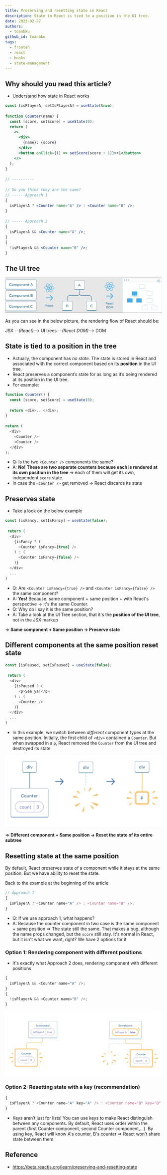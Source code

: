 ```yaml
---
title: Preserving and resetting state in React
description: State in React is tied to a position in the UI tree.
date: 2023-02-27
authors:
  - toanbku
github_id: toanbku
tags:
  - fronten
  - react
  - hooks
  - state-management
---
```


## Why should you read this article?

- Understand how state in React works

```jsx
const [isPlayerA, setIsPlayerA] = useState(true);

function Counter(name) {
  const [score, setScore] = useState(0);
  return (
    <>
      <div>
        {name}: {score}
      </div>
      <button onClick={() => setScore(score + 1)}>+1</button>
    </>
  );
}

// ----------

// Do you think they are the same?
// ----- Approach 1
{
  isPlayerA ? <Counter name="A" /> : <Counter name="B" />;
}

// ----- Approach 2
{
  isPlayerA && <Counter name="A" />;
}
{
  !isPlayerA && <Counter name="B" />;
}
```

## The UI tree

![](assets/preserving-and-resetting-state-in-react_ui_tree.webp)

As you can see in the below picture, the rendering flow of React should be:

JSX --_(React)_--> UI trees --_(React DOM)_--> DOM

## State is tied to a position in the tree

- Actually, the component has _no state_. The state is stored in React and associated with the correct component based on its **position** in the UI tree.
- React preserves a component’s state for as long as it’s being rendered at its position in the UI tree.
- For example:

```js
function Counter() {
  const [score, setScore] = useState(0);

  return <div>...</div>;
}

return (
  <div>
    <Counter />
    <Counter />
  </div>
);
```

- Q: Is the two `<Counter />` components the same?
- A: **No!** **These are two separate counters because each is rendered at its own position in the tree** => each of them will get its own, independent `score` state.
- In case the `<Counter />` get removed -> React discards its state

## Preserves state

- Take a look on the below example

```js
const [isFancy, setIsFancy] = useState(false);

 return (
  <div>
    {isFancy ? (
      <Counter isFancy={true} />
    ) : (
      <Counter isFancy={false} />
    )}
  </div>
  ...
)
```

- Q: Are `<Counter isFancy={true} />` and `<Counter isFancy={false} />` the same component?
- A: **Yes!** Because: same component + same position + with React's perspective -> it's the same Counter.
- Q: Why do I say it is the same position?
- A: Take a look at the UI Tree section, that it's the **position of the UI tree**, not in the JSX markup

=> **Same component + Same position -> Preserve state**

## Different components at the same position reset state

```js
const [isPaused, setIsPaused] = useState(false);

 return (
  <div>
    {isPaused ? (
      <p>See ya!</p>
    ) : (
      <Counter />
    )}
  </div>
  ...
)
```

- In this example, we switch between _different_ component types at the same position. Initially, the first child of `<div>` contained a `Counter`. But when swapped in a `p`, React removed the `Counter` from the UI tree and destroyed its state

![](assets/preserving-and-resetting-state-in-react_diff-comp-same-position.webp)

=> **Different component + Same position -> Reset the state of its entire subtree**

## Resetting state at the same position

By default, React preserves state of a component while it stays at the same position. But we have ability to reset the state.

Back to the example at the beginning of the article

```js
// Approach 1
{
  isPlayerA ? <Counter name="A" /> : <Counter name="B" />;
}
```

- Q: If we use approach 1, what happens?
- A: Because the counter component in two case is the same component + same position => The state still the same. That makes a bug, although the name props changed, but the `score` still stay. It's normal in React, but it isn't what we want, right? We have 2 options for it

### Option 1: Rendering component with different positions

- It's exactly what Approach 2 does, rendering component with different positions

```js
{
  isPlayerA && <Counter name="A" />;
}
{
  !isPlayerA && <Counter name="B" />;
}
```

![](assets/preserving-and-resetting-state-in-react_opt1-diff-position.webp)

### Option 2: Resetting state with a key (recommendation)

```js
{
  isPlayerA ? <Counter name="A" key="A" /> : <Counter name="B" key="B" />;
}
```

- Keys aren’t just for lists! You can use keys to make React distinguish between any components. By default, React uses order within the parent (first Counter component, second Counter component,...). By using key, React will know A's counter, B's counter => React won't share state between them.

## Reference

- https://beta.reactjs.org/learn/preserving-and-resetting-state

